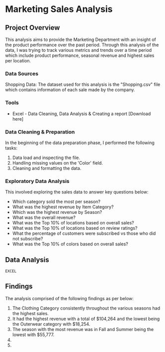 # Marketing Sales Analysis

## Project Overview

This analysis aims to provide the Marketing Department with an insight of the product performance over the past period. Through this analysis of the data, I was trying to track various metrics and trends over a time period which include product performance,  seasonal revenue and highest sales per location.

### Data Sources

Shopping Data: The dataset used for this analysis is the "Shopping.csv" file which contains information of each sale made by the company.

### Tools

- Excel - Data Cleaning, Data Analysis & Creating a report [Download here]

### Data Cleaning & Preparation

  In the beginning of the data preparation phase, I performed the following tasks:
  1. Data load and inspecting the file.
  2. Handling missing values on the 'Color' field.
  3. Cleaning and formatting the data.

### Exploratory Data Analysis

This involved exploring the sales data to answer key questions below:

- Which category sold the most per season?
- What was the highest revenue by Item Category?
- Which was the highest revenue by Season?
- What was the overall revenue?
- What was the Top 10% of locations based on overall sales?
- What was the Top 10% of locations based on review ratings?
- What the percentage of customers were subscribed vs those who did not subscribe?
- What was the Top 10% of colors based on overall sales?

## Data Analysis

```EXCEL```

## Findings

The analysis comprised of the following findings as per below:

1. The Clothing Category consistently throughout the various seasons had the highest sales.
2. It had the highest revenue with a total of $104,264 and the lowest being the Outerwear category with $18,254.
3. The season with the most revenue was in Fall and Summer being the lowest with $55,777.
4. 
5. 









